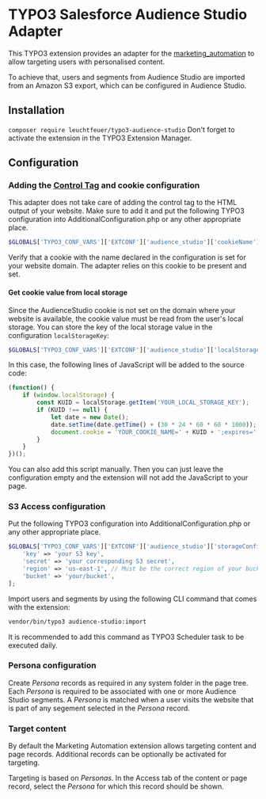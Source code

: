 # TYPO3 Salesforce Audience Studio Adapter

This TYPO3 extension provides an adapter for the [marketing_automation](https://github.com/Leuchtfeuer/typo3-marketing-automation)
to allow targeting users with personalised content.

To achieve that, users and segments from Audience Studio are imported from an Amazon S3 export,
which can be configured in Audience Studio.

## Installation

`composer require leuchtfeuer/typo3-audience-studio` 
Don't forget to activate the extension in the TYPO3 Extension Manager.

## Configuration

### Adding the [Control Tag](https://konsole.zendesk.com/hc/en-us/articles/215557298-Control-Tag-Implementation-Guide) and cookie configuration

This adapter does not take care of adding the control tag to the HTML output of your website.
Make sure to add it and put the following TYPO3 configuration into AdditionalConfiguration.php or any other appropriate place.

```php
$GLOBALS['TYPO3_CONF_VARS']['EXTCONF']['audience_studio']['cookieName'] = 'yourcookiename';
```

Verify that a cookie with the name declared in the configuration is set for your website domain.
The adapter relies on this cookie to be present and set.

#### Get cookie value from local storage

Since the AudienceStudio cookie is not set on the domain where your website is available, the cookie value must be read from the 
user's local storage. You can store the key of the local storage value in the configuration `localStorageKey`:

```php
$GLOBALS['TYPO3_CONF_VARS']['EXTCONF']['audience_studio']['localStorageKey'] = 'yourlocalstoragekey';
```

In this case, the following lines of JavaScript will be added to the source code:

```js
(function() {
    if (window.localStorage) {
        const KUID = localStorage.getItem('YOUR_LOCAL_STORAGE_KEY');
        if (KUID !== null) {
            let date = new Date();
            date.setTime(date.getTime() + (30 * 24 * 60 * 60 * 1000));
            document.cookie = 'YOUR_COOKIE_NAME=' + KUID + ';expires=' + date.toUTCString() + ';path=/';
        }
    }
})();
```

You can also add this script manually. Then you can just leave the configuration empty and the extension will not add the 
JavaScript to your page.

### S3 Access configuration

Put the following TYPO3 configuration into AdditionalConfiguration.php or any other appropriate place.

```php
$GLOBALS['TYPO3_CONF_VARS']['EXTCONF']['audience_studio']['storageConfiguration'] = [
    'key' => 'your S3 key',
    'secret' => 'your corresponding S3 secret',
    'region' => 'us-east-1', // Must be the correct region of your bucket
    'bucket' => 'your/bucket',
];
```

Import users and segments by using the following CLI command that comes with the extension:

```bash
vendor/bin/typo3 audience-studio:import
```

It is recommended to add this command as TYPO3 Scheduler task to be executed daily.

### Persona configuration

Create *Persona* records as required in any system folder in the page tree.
Each *Persona* is required to be associated with one or more Audience Studio segments.
A *Persona* is matched when a user visits the website that is part of any segement selected in the *Persona* record.

### Target content

By default the Marketing Automation extension allows targeting content and page records.
Additional records can be optionally be activated for targeting.

Targeting is based on *Personas*. In the Access tab of the content or page record, select the *Persona* for which
this record should be shown. 
